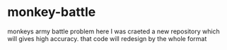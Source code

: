 # monkey-battle
monkeys army battle problem 
here I was craeted a new repository which will gives high accuracy.
that code will redesign by the whole format
